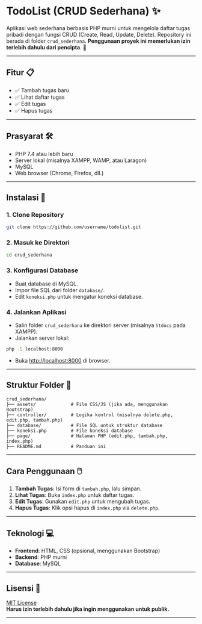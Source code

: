 # TodoList (CRUD Sederhana) ✨

Aplikasi web sederhana berbasis PHP murni untuk mengelola daftar tugas pribadi dengan fungsi CRUD (Create, Read, Update, Delete). Repository ini berada di folder `crud_sederhana`. **Penggunaan proyek ini memerlukan izin terlebih dahulu dari pencipta**. 📝

---

## Fitur 📋

- ✅ Tambah tugas baru
- ✅ Lihat daftar tugas
- ✅ Edit tugas
- ✅ Hapus tugas

---

## Prasyarat 🛠️

- PHP 7.4 atau lebih baru
- Server lokal (misalnya XAMPP, WAMP, atau Laragon)
- MySQL
- Web browser (Chrome, Firefox, dll.)

---

## Instalasi 🚀

### 1. Clone Repository

```bash
git clone https://github.com/username/todolist.git
```

### 2. Masuk ke Direktori

```bash
cd crud_sederhana
```

### 3. Konfigurasi Database

- Buat database di MySQL.
- Impor file SQL dari folder `database/`.
- Edit `koneksi.php` untuk mengatur koneksi database.

### 4. Jalankan Aplikasi

- Salin folder `crud_sederhana` ke direktori server (misalnya `htdocs` pada XAMPP).
- Jalankan server lokal:

```bash
php -S localhost:8000
```

- Buka [http://localhost:8000](http://localhost:8000) di browser.

---

## Struktur Folder 📂

```
crud_sederhana/
├── assets/             # File CSS/JS (jika ada, menggunakan Bootstrap)
├── controller/         # Logika kontrol (misalnya delete.php, edit.php, tambah.php)
├── database/           # File SQL untuk struktur database
├── koneksi.php         # File koneksi database
├── page/               # Halaman PHP (edit.php, tambah.php, index.php)
├── README.md           # Panduan ini
```

---

## Cara Penggunaan 🖱️

1. **Tambah Tugas**: Isi form di `tambah.php`, lalu simpan.
2. **Lihat Tugas**: Buka `index.php` untuk daftar tugas.
3. **Edit Tugas**: Gunakan `edit.php` untuk mengubah tugas.
4. **Hapus Tugas**: Klik opsi hapus di `index.php` via `delete.php`.

---

## Teknologi 💻

- **Frontend**: HTML, CSS (opsional, menggunakan Bootstrap)
- **Backend**: PHP murni
- **Database**: MySQL

---

## Lisensi 📜

[MIT License](LICENSE)  
**Harus izin terlebih dahulu jika ingin menggunakan untuk publik.**

---